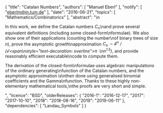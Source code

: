 {
    "title": "Catalan Numbers",
    "authors": [
        "Manuel Eberl"
    ],
    "notify": [
        "eberlm@in.tum.de"
    ],
    "date": "2016-06-21",
    "topics": [
        "Mathematics/Combinatorics"
    ],
    "abstract": "\n<p>In this work, we define the Catalan numbers <em>C<sub>n</sub></em>\nand prove several equivalent definitions (including some closed-form\nformulae). We also show one of their applications (counting the number\nof binary trees of size <em>n</em>), prove the asymptotic growth\napproximation <em>C<sub>n</sub> &sim; 4<sup>n</sup> / (&radic;<span\nstyle=\"text-decoration: overline\">&pi;</span> &middot;\nn<sup>1.5</sup>)</em>, and provide reasonably efficient executable\ncode to compute them.</p>  <p>The derivation of the closed-form\nformulae uses algebraic manipulations of the ordinary generating\nfunction of the Catalan numbers, and the asymptotic approximation is\nthen done using generalised binomial coefficients and the Gamma\nfunction. Thanks to these highly non-elementary mathematical tools,\nthe proofs are very short and simple.</p>",
    "licence": "BSD",
    "olderReleases": {
        "2016-1": "2016-12-17",
        "2017": "2017-10-10",
        "2018": "2018-08-16",
        "2019": "2019-06-11"
    },
    "dependencies": [
        "Landau_Symbols"
    ]
}